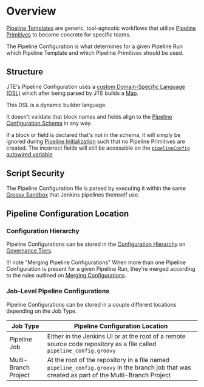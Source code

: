 # Overview

[Pipeline Templates](../pipeline-templates/overview.md) are generic, tool-agnostic workflows that utilize [Pipeline Primitives](../pipeline-primitives/overview.md) to become concrete for specific teams.

The Pipeline Configuration is what determines for a given Pipeline Run which Pipeline Template and which Pipeline Primitives should be used.

## Structure

JTE's Pipeline Configuration uses a [custom Domain-Specific Language (DSL)](./configuration-dsl.md) which after being parsed by JTE builds a [Map](https://docs.groovy-lang.org/latest/html/groovy-jdk/java/util/Map.html). 

This DSL is a dynamic builder language.

It doesn't validate that block names and fields align to the [Pipeline Configuration Schema](../../reference/pipeline-configuration-schema.md) in any way.

If a block or field is declared that's not in the schema, it will simply be ignored during [Pipeline Initialization](../advanced/pipeline-initialization.md) such that no Pipeline Primitives are created. 
The incorrect fields will still be accessible on the [`pipelineConfig` autowired variable](../../reference/autowired-variables.md##pipelineconfig)

## Script Security

The Pipeline Configuration file is parsed by executing it within the same [Groovy Sandbox](https://github.com/jenkinsci/script-security-plugin) that Jenkins pipelines themself use.

## Pipeline Configuration Location

### Configuration Hierarchy

Pipeline Configurations can be stored in the [Configuration Hierarchy](../pipeline-governance/configuration-hierarchy.md) on [Governance Tiers](../pipeline-governance/governance-tier.md).

!!! note "Merging Pipeline Configurations"
    When more than one Pipeline Configuration is present for a given Pipeline Run, they're merged according to the rules outlined on [Merging Configurations](./merging-configs.md).

### Job-Level Pipeline Configurations

Pipeline Configurations can be stored in a couple different locations depending on the Job Type.

| Job Type             | Pipeline Configuration Location                                                                                                               |
|----------------------|-----------------------------------------------------------------------------------------------------------------------------------------------|
| Pipeline Job         | Either in the Jenkins UI or at the root of a remote source code repository as a file called `pipeline_config.groovy`                          |
| Multi-Branch Project | At the root of the repository in a file named `pipeline_config.groovy` in the branch job that was created as part of the Multi-Branch Project |
